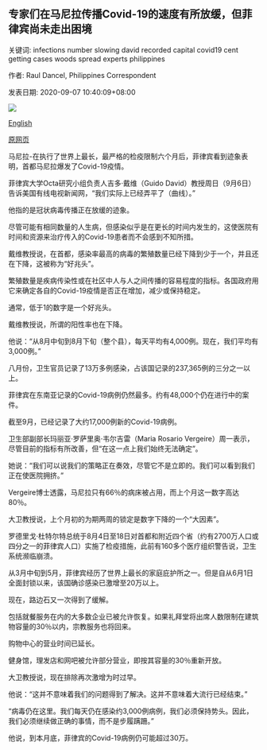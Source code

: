 ## 专家们在马尼拉传播Covid-19的速度有所放缓，但菲律宾尚未走出困境

关键词: infections number slowing david recorded capital covid19 cent getting cases woods spread experts philippines

作者: Raul Dancel, Philippines Correspondent

发表日期: 2020-09-07 10:40:09+08:00

![](https://www.straitstimes.com/sites/default/files/styles/x_large/public/articles/2020/09/07/af_philippines_covid_070920.jpg?itok=ABlEGTX_)

[English](Spread%20of%20Covid-19%20in%20Manila%20slowing%20down%2C%20but%20Philippines%20not%20out%20of%20the%20woods%20yet%3A%20Experts.md)

[原网页](https://www.straitstimes.com/asia/se-asia/philippines-has-slowed-down-coronavirus-spread-says-university-researcher)

马尼拉-在执行了世界上最长，最严格的检疫限制六个月后，菲律宾看到迹象表明，首都马尼拉爆发了Covid-19疫情。

菲律宾大学Octa研究小组负责人吉多·戴维（Guido David）教授周日（9月6日）告诉美国有线电视新闻网，“我们实际上已经弄平了（曲线）。”

他指的是冠状病毒传播正在放缓的迹象。

尽管可能有相同数量的人生病，但感染似乎是在更长的时间内发生的，这使医院有时间和资源来治疗传入的Covid-19患者而不会感到不知所措。

戴维教授说，在首都，感染率最高的病毒的繁殖数量已经下降到少于一个，并且还在下降，这被称为“好兆头”。

繁殖数量是疾病传染性或在社区中人与人之间传播的容易程度的指标。各国政府用它来确定各自的Covid-19疫情是否正在增加，减少或保持稳定。

通常，低于1的数字是一个好兆头。

戴维教授说，所谓的阳性率也在下降。

他说：“从8月中旬到8月下旬（整个县），每天平均有4,000例。现在，我们平均有3,000例。”

八月份，卫生官员记录了13万多例感染，占该国记录的237,365例的三分之一以上。

菲律宾在东南亚记录的Covid-19病例仍然最多。约有48,000个仍在进行中的案件。

截至9月，已经记录了大约17,000例新的Covid-19病例。

卫生部副部长玛丽亚·罗萨里奥·韦尔吉雷（Maria Rosario Vergeire）周一表示，尽管目前的指标有所改善，但“在这一点上我们始终无法确定”。

她说：“我们可以说我们的策略正在奏效，尽管它不是立即的。我们可以看到我们正在使医院拥挤。”

Vergeire博士透露，马尼拉只有66％的病床被占用，而上个月这一数字高达80％。

大卫教授说，上个月初的为期两周的锁定是数字下降的一个“大因素”。

罗德里戈·杜特尔特总统于8月4日至18日对首都和附近四个省（约有2700万人口或四分之一的菲律宾人口）实施了检疫措施，此前有160多个医疗组织警告说，卫生系统濒临崩溃。

从3月中旬到5月，菲律宾经历了世界上最长的家庭庇护所之一。但是自从6月1日全面封锁以来，该国确诊感染已激增至20万以上。

现在，路边石又一次得到了缓解。

包括就餐服务在内的大多数企业已被允许恢复。如果礼拜堂将出席人数限制在建筑物容量的30％以内，宗教服务也将回来。

购物中心的营业时间已延长。

健身馆，理发店和网吧被允许部分营业，即按其容量的30％重新开放。

大卫教授说，现在排除再次激增为时过早。

他说：“这并不意味着我们的问题得到了解决。这并不意味着大流行已经结束。”

“病毒仍在这里。我们每天仍在感染约3,000例病例，我们必须保持势头。因此，我们必须继续做正确的事情，而不是步履蹒跚。”

他说，到本月底，菲律宾的Covid-19病例仍可能超过30万。